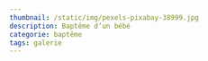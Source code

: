```yaml
---
thumbnail: /static/img/pexels-pixabay-38999.jpg
description: Baptême d’un bébé
categorie: baptême
tags: galerie
---
```

